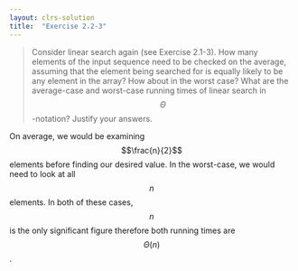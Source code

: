 ```yaml
---
layout: clrs-solution
title:  "Exercise 2.2-3"
---
```

>Consider linear search again (see Exercise 2.1-3). How many elements of the input sequence need to be checked on the average, assuming that the element being searched for is equally likely to be any element in the array? How about in the worst case? What are the average-case and worst-case running times of linear search in $$\Theta$$-notation? Justify your answers.

On average, we would be examining $$\frac{n}{2}$$ elements before finding our desired value. In the worst-case, we would need to look at all $$n$$ elements. In both of these cases, $$n$$ is the only significant figure therefore both running times are $$\Theta(n)$$.